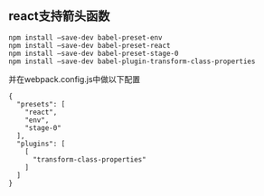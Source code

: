 ## react支持箭头函数

```
npm install –save-dev babel-preset-env 
npm install –save-dev babel-preset-react 
npm install –save-dev babel-preset-stage-0 
npm install –save-dev babel-plugin-transform-class-properties
```

并在webpack.config.js中做以下配置

```
{
  "presets": [
    "react",
    "env",
    "stage-0"
  ],
  "plugins": [
    [
      "transform-class-properties"
    ]
  ]
}
```




